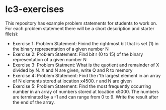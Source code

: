# lc3-exercises
This repository has example problem statements for students to work on. For each problem statement there will be a short description and starter file(s):
* Exercise 1: 
Problem Statement: Finind the rightmost bit that is set (1) in the binary representation of a given number N 
* Exercise 2: 
Problem Statement: Find bit r (0 to 15) of the binary representation of a given number N
* Exercise 3:
Problem Statment: What is the quotient and remainder of X divided by N. X and N are given, write Q and R to memory
* Exercise 4:
Problem Statement: Find the r'th largest element in an array of N elements stored at location x4500. r and N are given
* Exercise 5:
Problem Statement: Find the most frequently occurring number in an array of numbers stored at location x5000. The numbers are terminated by a -1 and can range from 0 to 9. Write the result after the end of the array.
